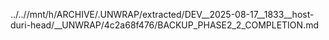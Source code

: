 ../..//mnt/h/ARCHIVE/.UNWRAP/extracted/DEV__2025-08-17__1833__host-duri-head/__UNWRAP/4c2a68f476/BACKUP_PHASE2_2_COMPLETION.md
